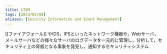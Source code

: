 ```yaml
---
title: SIEM
tags: [2023/02/08]
aliases: [Security Information and Event Management]
---
```


[[ファイアウォール]] やIDS，IPSといったネットワーク機器や，Webサーバ，メールサーバなどの様々なサーバのログデータを一元的に管理し，分析して，セキュリティ上の脅威となる事象を発見し，通知するセキュリティシステム